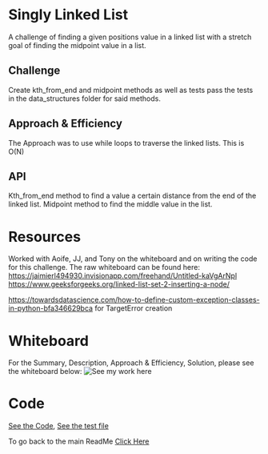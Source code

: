# Singly Linked List
A challenge of finding a given positions value in a linked list with a stretch goal of finding the midpoint value in a list.

## Challenge
Create kth_from_end and midpoint methods as well as tests pass the tests in the data_structures folder for said methods.

## Approach & Efficiency
The Approach was to use while loops to traverse the linked lists. This is O(N)

## API
Kth_from_end method to find a value a certain distance from the end of the linked list.
Midpoint method to find the middle value in the list.

# Resources
Worked with Aoife, JJ, and Tony on the whiteboard and on writing the code for this challenge.
The raw whiteboard can be found here: https://jaimierl494930.invisionapp.com/freehand/Untitled-kaVgArNpl
https://www.geeksforgeeks.org/linked-list-set-2-inserting-a-node/

https://towardsdatascience.com/how-to-define-custom-exception-classes-in-python-bfa346629bca for TargetError creation

# Whiteboard
For the Summary, Description, Approach & Efficiency, Solution, please see the whiteboard below:
![See my work here](/python/code_challenges/linked_list_kth/CCWB7.drawio.png)

# Code
[See the Code](python/code_challenges/linked_list_kth/linked_list.py), [See the test file](python/code_challenges/linked_list_insertions/test_linked_list_lth.py)

To go back to the main ReadMe [Click Here](../../README.md)
